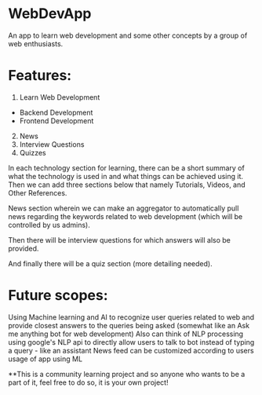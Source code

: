 # WebDevApp
An app to learn web development and some other concepts by a group of web enthusiasts.

# Features:
1. Learn Web Development
  - Backend Development
  - Frontend Development
2. News
3. Interview Questions
4. Quizzes

In each technology section for learning, there can be a short summary of what the technology is used in and what things can be achieved using it.
Then we can add three sections below that namely Tutorials, Videos, and Other References.

News section wherein we can make an aggregator to automatically pull news regarding the keywords related to web development (which will be controlled by us admins).

Then there will be interview questions for which answers will also be provided.

And finally there will be a quiz section (more detailing needed).

# Future scopes:
Using Machine learning and AI to recognize user queries related to web and provide closest answers to the queries being asked (somewhat like an Ask me anything bot for web development)
Also can think of NLP processing using google's NLP api to directly allow users to talk to bot instead of typing a query - like an assistant
News feed can be customized according to users usage of app using ML

**This is a community learning project and so anyone who wants to be a part of it, feel free to do so, it is your own project!

